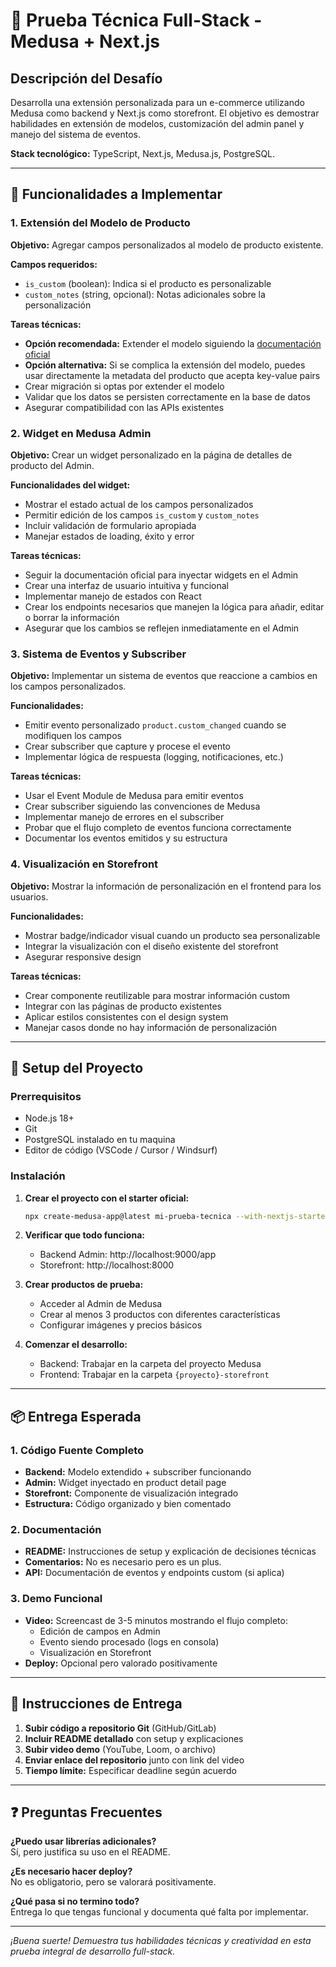 # 🔧 Prueba Técnica Full-Stack - Medusa + Next.js

## Descripción del Desafío

Desarrolla una extensión personalizada para un e-commerce utilizando Medusa como backend y Next.js como storefront. El objetivo es demostrar habilidades en extensión de modelos, customización del admin panel y manejo del sistema de eventos.

**Stack tecnológico:** TypeScript, Next.js, Medusa.js, PostgreSQL.

---

## 🎯 Funcionalidades a Implementar

### 1. Extensión del Modelo de Producto

**Objetivo:** Agregar campos personalizados al modelo de producto existente.

**Campos requeridos:**
- `is_custom` (boolean): Indica si el producto es personalizable
- `custom_notes` (string, opcional): Notas adicionales sobre la personalización

**Tareas técnicas:**
- **Opción recomendada:** Extender el modelo siguiendo la [documentación oficial](https://docs.medusajs.com/resources/commerce-modules/product/extend)
- **Opción alternativa:** Si se complica la extensión del modelo, puedes usar directamente la metadata del producto que acepta key-value pairs
- Crear migración si optas por extender el modelo
- Validar que los datos se persisten correctamente en la base de datos
- Asegurar compatibilidad con las APIs existentes

### 2. Widget en Medusa Admin

**Objetivo:** Crear un widget personalizado en la página de detalles de producto del Admin.

**Funcionalidades del widget:**
- Mostrar el estado actual de los campos personalizados
- Permitir edición de los campos `is_custom` y `custom_notes`
- Incluir validación de formulario apropiada
- Manejar estados de loading, éxito y error

**Tareas técnicas:**
- Seguir la documentación oficial para inyectar widgets en el Admin
- Crear una interfaz de usuario intuitiva y funcional
- Implementar manejo de estados con React
- Crear los endpoints necesarios que manejen la lógica para añadir, editar o borrar la información
- Asegurar que los cambios se reflejen inmediatamente en el Admin

### 3. Sistema de Eventos y Subscriber

**Objetivo:** Implementar un sistema de eventos que reaccione a cambios en los campos personalizados.

**Funcionalidades:**
- Emitir evento personalizado `product.custom_changed` cuando se modifiquen los campos
- Crear subscriber que capture y procese el evento
- Implementar lógica de respuesta (logging, notificaciones, etc.)

**Tareas técnicas:**
- Usar el Event Module de Medusa para emitir eventos
- Crear subscriber siguiendo las convenciones de Medusa
- Implementar manejo de errores en el subscriber
- Probar que el flujo completo de eventos funciona correctamente
- Documentar los eventos emitidos y su estructura

### 4. Visualización en Storefront 

**Objetivo:** Mostrar la información de personalización en el frontend para los usuarios.

**Funcionalidades:**
- Mostrar badge/indicador visual cuando un producto sea personalizable
- Integrar la visualización con el diseño existente del storefront
- Asegurar responsive design

**Tareas técnicas:**
- Crear componente reutilizable para mostrar información custom
- Integrar con las páginas de producto existentes
- Aplicar estilos consistentes con el design system
- Manejar casos donde no hay información de personalización

---

## 🚀 Setup del Proyecto

### Prerrequisitos
- Node.js 18+
- Git
- PostgreSQL instalado en tu maquina
- Editor de código (VSCode / Cursor / Windsurf)

### Instalación

1. **Crear el proyecto con el starter oficial:**
   ```bash
   npx create-medusa-app@latest mi-prueba-tecnica --with-nextjs-starter
   ```

2. **Verificar que todo funciona:**
   - Backend Admin: http://localhost:9000/app
   - Storefront: http://localhost:8000

3. **Crear productos de prueba:**
   - Acceder al Admin de Medusa
   - Crear al menos 3 productos con diferentes características
   - Configurar imágenes y precios básicos

4. **Comenzar el desarrollo:**
   - Backend: Trabajar en la carpeta del proyecto Medusa
   - Frontend: Trabajar en la carpeta `{proyecto}-storefront`

---

## 📦 Entrega Esperada

### 1. Código Fuente Completo
- **Backend:** Modelo extendido + subscriber funcionando
- **Admin:** Widget inyectado en product detail page
- **Storefront:** Componente de visualización integrado
- **Estructura:** Código organizado y bien comentado

### 2. Documentación
- **README:** Instrucciones de setup y explicación de decisiones técnicas
- **Comentarios:** No es necesario pero es un plus.
- **API:** Documentación de eventos y endpoints custom (si aplica)

### 3. Demo Funcional
- **Video:** Screencast de 3-5 minutos mostrando el flujo completo:
  - Edición de campos en Admin
  - Evento siendo procesado (logs en consola)
  - Visualización en Storefront
- **Deploy:** Opcional pero valorado positivamente

---

## 🤝 Instrucciones de Entrega

1. **Subir código a repositorio Git** (GitHub/GitLab)
2. **Incluir README detallado** con setup y explicaciones
3. **Subir video demo** (YouTube, Loom, o archivo)
4. **Enviar enlace del repositorio** junto con link del video
5. **Tiempo límite:** Especificar deadline según acuerdo

---

## ❓ Preguntas Frecuentes

**¿Puedo usar librerías adicionales?**  
Sí, pero justifica su uso en el README.

**¿Es necesario hacer deploy?**  
No es obligatorio, pero se valorará positivamente.

**¿Qué pasa si no termino todo?**  
Entrega lo que tengas funcional y documenta qué falta por implementar.

---

*¡Buena suerte! Demuestra tus habilidades técnicas y creatividad en esta prueba integral de desarrollo full-stack.*
